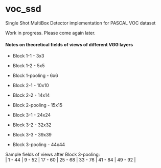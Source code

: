 # voc_ssd
Single Shot MultiBox Detector implementation for PASCAL VOC dataset

Work in progress. Please come again later.

#### Notes on theoretical fields of views of different VGG layers
- Block 1-1 - 3x3
- Block 1-2 - 5x5
- Block 1-pooling - 6x6

- Block 2-1 - 10x10
- Block 2-2 - 14x14
- Block 2-pooling - 15x15

- Block 3-1 - 24x24
- Block 3-2 - 32x32
- Block 3-3 - 39x39
- Block 3-pooling - 44x44

Sample fields of views after Block 3-pooling:  
| 1 - 44 | 9 - 52 | 17 - 60 | 25 - 68 | 33 - 76 | 41 - 84 | 49 - 92 |
